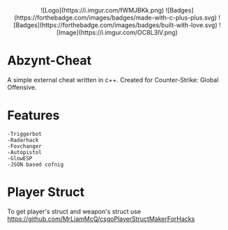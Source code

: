 <div align="center">
![Logo](https://i.imgur.com/fWMJBKk.png)
 ![Badges](https://forthebadge.com/images/badges/made-with-c-plus-plus.svg)
![Badges](https://forthebadge.com/images/badges/built-with-love.svg)
![Image](https://i.imgur.com/OC8L3lV.png)
</div>


# Abzynt-Cheat
A simple external cheat written in c++. Created for Counter-Strike: Global Offensive.

# Features
```
-Triggerbot
-Radarhack
-Fovchanger
-Autopistol
-GlowESP
-JSON based cofnig
```

# Player Struct
To get player's struct and weapon's struct use https://github.com/MrLiamMcQ/csgoPlayerStructMakerForHacks
